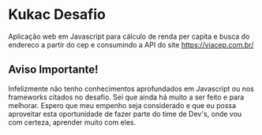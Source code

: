 # Kukac Desafio
Aplicação web em Javascript para cálculo de renda per capita e busca do endereco a partir do cep e consumindo a API do site https://viacep.com.br/

## Aviso Importante!
Infelizmente não tenho conhecimentos aprofundados em Javascript ou nos frameworks citados no desafio. Sei que ainda há muito a ser feito e para melhorar. Espero que meu empenho seja considerado e que eu possa aproveitar esta oportunidade de fazer parte do time de Dev's, onde vou com certeza, aprender muito com eles.

